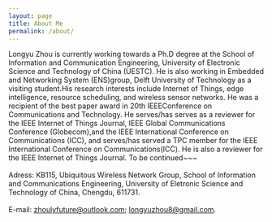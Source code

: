 ```yaml
---
layout: page
title: About Me
permalink: /about/
---
```


Longyu Zhou is currently working towards a Ph.D degree at the School of Information and Communication Engineering, University of Electronic Science and Technology of China (UESTC). He is also working in Embedded and Networking System (ENS)group, Delft University of Technology as a visiting student.His research interests include Internet of Things, edge intelligence, resource scheduling, and wireless sensor networks. He was a recipient of the best paper award in 20th IEEEConference on Communications and Technology. He serves/has serves as a reviewer for the IEEE Internet of Things Journal, IEEE Global Communications Conference (Globecom),and the IEEE International Conference on Communications (ICC), and serves/has served a TPC member for the IEEE International Conference on Communications(ICC). He is also a reviewer for the IEEE Internet of Things Journal. To be continued~~~ 
<br>
<br>
Adress: KB115, Ubiquitous Wireless Network Group, School of Information and Communications Engineering, University of Eletronic Science and Technology of China, Chengdu, 611731.
<br>
<br>
E-mail: zhoulyfuture@outlook.com; longyuzhou8@gmail.com.
<br>
